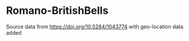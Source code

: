 # Romano-BritishBells
Source data from https://doi.org/10.5284/1043774 with geo-location data added
